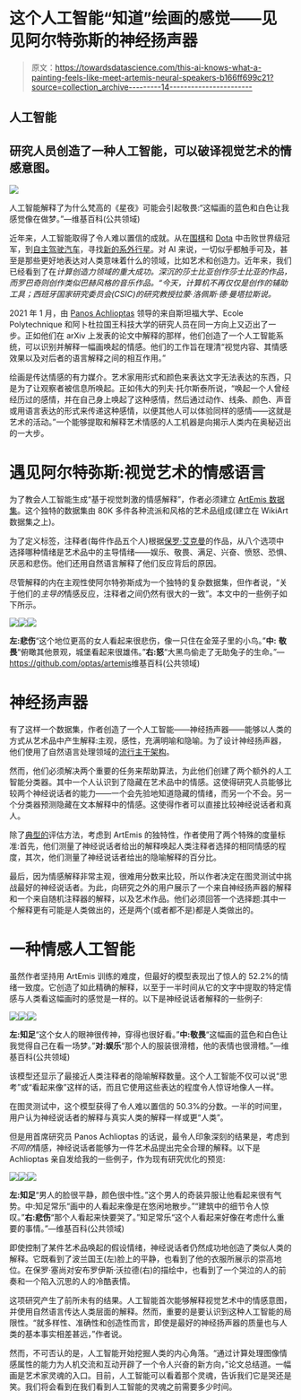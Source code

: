 # 这个人工智能“知道”绘画的感觉——见见阿尔特弥斯的神经扬声器

> 原文：<https://towardsdatascience.com/this-ai-knows-what-a-painting-feels-like-meet-artemis-neural-speakers-b166ff699c21?source=collection_archive---------14----------------------->

## 人工智能

## 研究人员创造了一种人工智能，可以破译视觉艺术的情感意图。

![](img/f6562e95e428dd1aa80409355e23e558.png)

人工智能解释了为什么梵高的《星夜》可能会引起敬畏:“这幅画的蓝色和白色让我感觉像在做梦。”—维基百科(公共领域)

近年来，人工智能取得了令人难以置信的成就。从在[围棋](https://deepmind.com/blog/article/alphazero-shedding-new-light-grand-games-chess-shogi-and-go)和 [Dota](https://openai.com/projects/five/) 中击败世界级冠军，到[自主驾驶汽车](https://www.wired.co.uk/article/alex-kendall-machine-learning)，寻找[新的系外行星](https://academic.oup.com/mnras/advance-article/doi/10.1093/mnras/staa2498/5894933?login=true)。对 AI 来说，一切似乎都触手可及，甚至是那些更好地表达对人类意味着什么的领域，比如艺术和创造力。近年来，我们已经看到了在*计算创造力领域的重大成功。深沉的莎士比亚创作莎士比亚的作品，而罗巴奇则创作类似巴赫风格的音乐作品。“今天，计算机不再仅仅是创作的辅助工具；西班牙国家研究委员会(CSIC)的研究教授拉蒙·洛佩斯·德·曼塔拉斯说。*

2021 年 1 月，由 [Panos Achlioptas](http://ai.stanford.edu/~optas/) 领导的来自斯坦福大学、Ecole Polytechnique 和阿卜杜拉国王科技大学的研究人员在同一方向上又迈出了一步。正如他们在 arXiv 上发表的论文中解释的那样，他们创造了一个人工智能系统，可以识别并解释一幅画唤起的情感。他们的工作旨在理清“视觉内容、其情感效果以及对后者的语言解释之间的相互作用。”

绘画是传达情感的有力媒介。艺术家用形式和颜色来表达文字无法表达的东西，只是为了让观察者被信息所唤起。正如伟大的列夫·托尔斯泰所说，“唤起一个人曾经经历过的感情，并在自己身上唤起了这种感情，然后通过动作、线条、颜色、声音或用语言表达的形式来传递这种感情，以便其他人可以体验同样的感情——这就是艺术的活动。”一个能够提取和解释艺术情感的人工机器是向揭示人类内在奥秘迈出的一大步。

# 遇见阿尔特弥斯:视觉艺术的情感语言

为了教会人工智能生成“基于视觉刺激的情感解释”，作者必须建立 [ArtEmis 数据集](https://github.com/optas/artemis)。这个独特的数据集由 80K 多件各种流派和风格的艺术品组成(建立在 WikiArt 数据集之上)。

为了定义标签，注释者(每件作品五个人)根据[保罗·艾克曼](https://www.tandfonline.com/doi/abs/10.1080/02699939208411068)的作品，从八个选项中选择哪种情绪是艺术品中的主导情绪——娱乐、敬畏、满足、兴奋、愤怒、恐惧、厌恶和悲伤。他们还用自然语言解释了他们反应背后的原因。

尽管解释的内在主观性使阿尔特弥斯成为一个独特的复杂数据集，但作者说，“关于他们的*主导的*情感反应，注释者之间仍然有很大的一致”。本文中的一些例子如下所示。

![](img/cf05ab00683832a8d76064f6b541ccd9.png)![](img/2e0cb8bfad9794d7d367b616f501dc3c.png)![](img/9e0447e30868c0652d8bb28431b39e09.png)

**左:悲伤**“这个地位更高的女人看起来很悲伤，像一只住在金笼子里的小鸟。”**中:** **敬畏**“俯瞰其他景观，城堡看起来很雄伟。”**右:怒**“大黑鸟偷走了无助兔子的生命。”— <https://github.com/optas/artemis>维基百科(公共领域)

# 神经扬声器

有了这样一个数据集，作者创造了一个人工智能——神经扬声器——能够以人类的方式从艺术品中产生解释:主观，感性，充满明喻和隐喻。为了设计神经扬声器，他们使用了自然语言处理领域的[流行主干架构](https://arxiv.org/abs/1502.03044)。

然而，他们必须解决两个重要的任务来帮助算法，为此他们创建了两个额外的人工智能分类器。其中一个人认识到了隐藏在艺术品中的情感。这使得研究人员能够比较两个神经说话者的能力——一个会先验地知道隐藏的情绪，而另一个不会。另一个分类器预测隐藏在文本解释中的情感。这使得作者可以直接比较神经说话者和真人。

除了[典型的](https://www.aclweb.org/anthology/P02-1040.pdf)评估方法，考虑到 ArtEmis 的独特性，作者使用了两个特殊的度量标准:首先，他们测量了神经说话者给出的解释唤起人类注释者选择的相同情感的程度，其次，他们测量了神经说话者给出的隐喻解释的百分比。

最后，因为情感解释非常主观，很难用分数来比较，所以作者决定在图灵测试中挑战最好的神经说话者。为此，向研究之外的用户展示了一个来自神经扬声器的解释和一个来自随机注释器的解释，以及艺术作品。他们必须回答一个选择题:其中一个解释更有可能是人类做出的，还是两个(或者都不是)都是人类做出的。

# 一种情感人工智能

虽然作者坚持用 ArtEmis 训练的难度，但最好的模型表现出了惊人的 52.2%的情绪一致度。它创造了如此精确的解释，以至于一半时间从它的文字中提取的特定情感与人类看这幅画时的感觉是一样的。以下是神经说话者解释的一些例子:

![](img/be232cccbed17a00fc66ac09459ab375.png)![](img/a3a038fb9fdb1a4cbcd1f6226d38e746.png)![](img/4ba23fcd7f498b539c97cf763090295d.png)

**左:知足**“这个女人的眼神很传神，穿得也很好看。”**中:敬畏**“这幅画的蓝色和白色让我觉得自己在看一场梦。”**对:娱乐**“那个人的服装很滑稽，他的表情也很滑稽。”—维基百科(公共领域)

该模型还显示了最接近人类注释者的隐喻解释数量。这个人工智能不仅可以说“思考”或“看起来像”这样的话，而且它使用这些表达的程度令人惊讶地像人一样。

在图灵测试中，这个模型获得了令人难以置信的 50.3%的分数。一半的时间里，用户认为神经说话者的解释与真实人类的解释一样或更“人类”。

但是用首席研究员 Panos Achlioptas 的话说，最令人印象深刻的结果是，考虑到*不同的*情感，神经说话者能够为一件艺术品提出完全合理的解释。以下是 Achlioptas 亲自发给我的一些例子，作为现有研究优化的预览:

![](img/954cec3326922faa4ce4ede3140c9731.png)![](img/e1e7d92f8bebeea0dee47102fd02cfd6.png)![](img/1004f0213e40a0900cb3bd24ade64919.png)

**左:知足**“男人的脸很平静，颜色很中性。”这个男人的奇装异服让他看起来很有气势。中:知足常乐“画中的人看起来像是在悠闲地散步。”“建筑中的细节令人惊叹。”**右:悲伤**“那个人看起来快要哭了。”知足常乐“这个人看起来好像在考虑什么重要的事情。”—维基百科(公共领域)

即使控制了某件艺术品唤起的假设情绪，神经说话者仍然成功地创造了类似人类的解释。它既看到了波兰国王(左)脸上的平静，也看到了他的衣服所展示的崇高地位。在保罗·塞尚对安布罗伊斯·沃拉德(右)的描绘中，也看到了一个哭泣的人的前奏和一个陷入沉思的人的冷酷表情。

这项研究产生了前所未有的结果。人工智能首次能够解释视觉艺术中的情感意图，并使用自然语言传达人类层面的解释。然而，重要的是要认识到这种人工智能的局限性。“就多样性、准确性和创造性而言，即使是最好的神经扬声器的质量也与人类的基本事实相差甚远，”作者说。

然而，不可否认的是，人工智能开始挖掘人类的内心角落。“通过计算处理图像情感属性的能力为人机交流和互动开辟了一个令人兴奋的新方向，”论文总结道。一幅画是艺术家灵魂的入口。目前，人工智能可以看着那个灵魂，告诉我们它是哭还是笑。我们将会看到在我们看到人工智能的灵魂之前需要多少时间。
